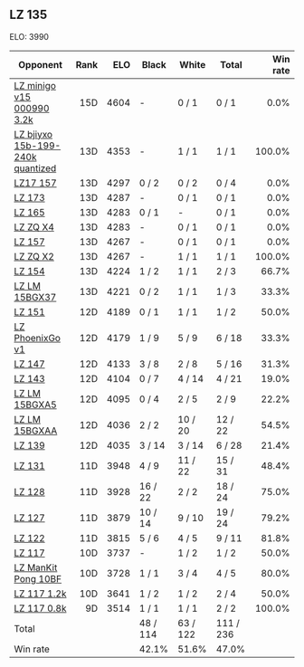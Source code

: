 ## LZ 135 ##

ELO: 3990

Opponent | Rank | ELO | Black | White | Total | Win rate
---------|-----:|----:|-------|-------|-------|-------:
[LZ minigo v15 000990 3.2k](LZ%20minigo%20v15%20000990%203.2k.md) | 15D | 4604 | - | 0 / 1 | 0 / 1 | 0.0%
[LZ bjiyxo 15b-199-240k quantized](LZ%20bjiyxo%2015b-199-240k%20quantized.md) | 13D | 4353 | - | 1 / 1 | 1 / 1 | 100.0%
[LZ17 157](LZ17%20157.md) | 13D | 4297 | 0 / 2 | 0 / 2 | 0 / 4 | 0.0%
[LZ 173](LZ%20173.md) | 13D | 4287 | - | 0 / 1 | 0 / 1 | 0.0%
[LZ 165](LZ%20165.md) | 13D | 4283 | 0 / 1 | - | 0 / 1 | 0.0%
[LZ ZQ X4](LZ%20ZQ%20X4.md) | 13D | 4283 | - | 0 / 1 | 0 / 1 | 0.0%
[LZ 157](LZ%20157.md) | 13D | 4267 | - | 0 / 1 | 0 / 1 | 0.0%
[LZ ZQ X2](LZ%20ZQ%20X2.md) | 13D | 4267 | - | 1 / 1 | 1 / 1 | 100.0%
[LZ 154](LZ%20154.md) | 13D | 4224 | 1 / 2 | 1 / 1 | 2 / 3 | 66.7%
[LZ LM 15BGX37](LZ%20LM%2015BGX37.md) | 13D | 4221 | 0 / 2 | 1 / 1 | 1 / 3 | 33.3%
[LZ 151](LZ%20151.md) | 12D | 4189 | 0 / 1 | 1 / 1 | 1 / 2 | 50.0%
[LZ PhoenixGo v1](LZ%20PhoenixGo%20v1.md) | 12D | 4179 | 1 / 9 | 5 / 9 | 6 / 18 | 33.3%
[LZ 147](LZ%20147.md) | 12D | 4133 | 3 / 8 | 2 / 8 | 5 / 16 | 31.3%
[LZ 143](LZ%20143.md) | 12D | 4104 | 0 / 7 | 4 / 14 | 4 / 21 | 19.0%
[LZ LM 15BGXA5](LZ%20LM%2015BGXA5.md) | 12D | 4095 | 0 / 4 | 2 / 5 | 2 / 9 | 22.2%
[LZ LM 15BGXAA](LZ%20LM%2015BGXAA.md) | 12D | 4036 | 2 / 2 | 10 / 20 | 12 / 22 | 54.5%
[LZ 139](LZ%20139.md) | 12D | 4035 | 3 / 14 | 3 / 14 | 6 / 28 | 21.4%
[LZ 131](LZ%20131.md) | 11D | 3948 | 4 / 9 | 11 / 22 | 15 / 31 | 48.4%
[LZ 128](LZ%20128.md) | 11D | 3928 | 16 / 22 | 2 / 2 | 18 / 24 | 75.0%
[LZ 127](LZ%20127.md) | 11D | 3879 | 10 / 14 | 9 / 10 | 19 / 24 | 79.2%
[LZ 122](LZ%20122.md) | 11D | 3815 | 5 / 6 | 4 / 5 | 9 / 11 | 81.8%
[LZ 117](LZ%20117.md) | 10D | 3737 | - | 1 / 2 | 1 / 2 | 50.0%
[LZ ManKit Pong 10BF](LZ%20ManKit%20Pong%2010BF.md) | 10D | 3728 | 1 / 1 | 3 / 4 | 4 / 5 | 80.0%
[LZ 117 1.2k](LZ%20117%201.2k.md) | 10D | 3641 | 1 / 2 | 1 / 2 | 2 / 4 | 50.0%
[LZ 117 0.8k](LZ%20117%200.8k.md) | 9D | 3514 | 1 / 1 | 1 / 1 | 2 / 2 | 100.0%
Total | | | 48 / 114 | 63 / 122 | 111 / 236 | 
Win rate| | | 42.1% | 51.6% | 47.0% | 
